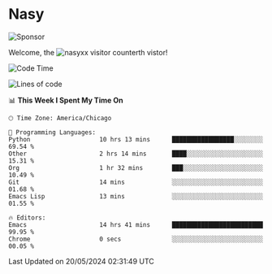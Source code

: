 # Nasy

<!--
<p align="center">
<img height="200" src="https://github-readme-stats.vercel.app/api?username=nasyxx&count_private=true&show_icons=true&theme=dracula&include_all_commits=true"/>
<img height="200" src="https://github-readme-stats.vercel.app/api/top-langs/?username=nasyxx&theme=dracula&hide=html,jupyter+notebook&count_private=true&show_icons=true"/>
</p>

  
----------------
-->

![Sponsor](https://img.shields.io/static/v1.svg?label=Sponsor&message=%E2%9D%A4&logo=GitHub&style=flat&color=pink)
 
Welcome, the ![nasyxx visitor counter](https://count.getloli.com/get/@nasyxx?theme=rule34)th vistor!
 
<!--START_SECTION:waka-->
![Code Time](http://img.shields.io/badge/Code%20Time-4%2C457%20hrs%2016%20mins-blue)

![Lines of code](https://img.shields.io/badge/From%20Hello%20World%20I%27ve%20Written-6.3%20million%20lines%20of%20code-blue)

📊 **This Week I Spent My Time On** 

```text
🕑︎ Time Zone: America/Chicago

💬 Programming Languages: 
Python                   10 hrs 13 mins      █████████████████░░░░░░░░   69.54 % 
Other                    2 hrs 14 mins       ████░░░░░░░░░░░░░░░░░░░░░   15.31 % 
Org                      1 hr 32 mins        ███░░░░░░░░░░░░░░░░░░░░░░   10.49 % 
Git                      14 mins             ░░░░░░░░░░░░░░░░░░░░░░░░░   01.68 % 
Emacs Lisp               13 mins             ░░░░░░░░░░░░░░░░░░░░░░░░░   01.55 % 

🔥 Editors: 
Emacs                    14 hrs 41 mins      █████████████████████████   99.95 % 
Chrome                   0 secs              ░░░░░░░░░░░░░░░░░░░░░░░░░   00.05 % 
```


 Last Updated on 20/05/2024 02:31:49 UTC
<!--END_SECTION:waka-->

<!-- ![visitors](https://visitor-badge.laobi.icu/badge?page_id=nasyxx.nasyxx) -->
